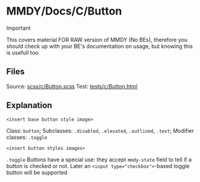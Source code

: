 # MMDY/Docs/C/Button

> [!IMPORTANT]
> This covers material FOR RAW version of MMDY (No BEs), therefore you should check up with your BE's documentation on usage, but knowing this is usefull too

## Files

Source: [scss/c/Button.scss](/scss/c/Button.scss)
Test: [tests/c/Button.html](/tests/c/Button.html)

## Explanation

`<insert base button style image>`

Class: `button`; Subclasses: `.disabled`, `.elevated`, `.outlined`, `.text`; Modifier classes: `.toggle`

`<insert button styles images>`

`.toggle` Buttons have a special use: they accept `mmdy-state` field to tell if a button is checked or not. Later an `<input type="checkbox">`-based toggle button will be supported
